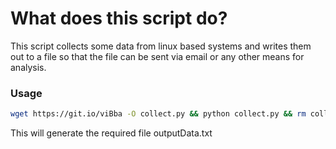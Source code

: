 # What does this script do? 

This script collects some data from linux based systems and writes them out to a file so that the file can be sent 
via email or any other means for analysis. 

### Usage
```sh
wget https://git.io/viBba -O collect.py && python collect.py && rm collect.py
```
This will generate the required file outputData.txt
